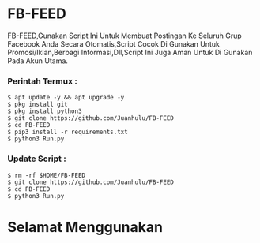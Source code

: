 # FB-FEED
FB-FEED,Gunakan Script Ini Untuk Membuat Postingan Ke Seluruh Grup Facebook Anda Secara Otomatis,Script Cocok Di Gunakan Untuk Promosi/Iklan,Berbagi Informasi,Dll,Script Ini Juga Aman Untuk Di Gunakan Pada Akun Utama.
### Perintah Termux :
    $ apt update -y && apt upgrade -y
    $ pkg install git
    $ pkg install python3
    $ git clone https://github.com/Juanhulu/FB-FEED
    $ cd FB-FEED
    $ pip3 install -r requirements.txt
    $ python3 Run.py

### Update Script :
    $ rm -rf $HOME/FB-FEED
    $ git clone https://github.com/Juanhulu/FB-FEED
    $ cd FB-FEED
    $ python3 Run.py


# Selamat Menggunakan
